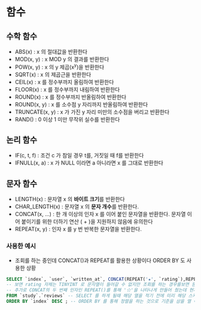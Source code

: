 # 함수
## 수학 함수
* ABS(x) : x 의 절대값을 반환한다
* MOD(x, y) : x MOD y 의 결과를 반환한다
* POW(x, y) : x 의 y 제곱(x<sup>y</sup>)을 반환한다
* SQRT(x) : x 의 제곱근을 반환한다
* CEIL(x) : x 를 정수부까지 올림하여 반환한다
* FLOOR(x) : x 를 정수부까지 내림하여 반환한다
* ROUND(x) : x 를 정수부까지 반올림하여 반환한다
* ROUND(x, y) : x 를 소수점 y 자리까지 반올림하여 반환한다
* TRUNCATE(x, y) : x 가 가진 y 자리 미만의 소수점을 버리고 반환한다
* RAND() : 0 이상 1 미만 무작위 실수를 반환한다
## 논리 함수
* IF(c, t, f) : 조건 c 가 참일 경우 t를, 거짓일 때 f를 반환한다
* IFNULL(x, a) : x 가 NULL 이라면 a 아니라면 x 를 그대로 반환한다
## 문자 함수
* LENGTH(x) : 문자열 x 의 **바이트 크기**를 반환한다
* CHAR_LENGTH(x) : 문자열 x 의 **문자 개수**를 반환한다.
* CONCAT(x, ...) : 한 개 이상의 인자 x 를 이어 붙인 문자열을 반환한다. 문자열 이어 붙이기를 위한 더하기 연산 ( + )을 지원하지 않음에 유의한다
* REPEAT(x, y) : 인자 x 를 y 번 반복한 문자열을 반환한다.

### 사용한 예시
* 조회를 하는 중인데 CONCAT()과 REPEAT를 활용한 상황이다 ORDER BY 도 사용한 상황
```SQL
SELECT `index`, `user`, `written_at`, CONCAT(REPEAT('★', `rating`),REPEAT('☆', 5 - `rating`)) AS rating, `text` -- 조회하기 rating 부분을 보면 알겠지만 함수를 통해 별 표시를 나타낸 것으로 CONCAT 으로 문자열을 반환하게 만들어주고 각각의 REPEAT()는 CONCAT의 인자이며 첫번째 REPEAT()를 통해 '★'를 rating 만큼 반복 출력을 시켜줬다
-- 보면 rating 자체는 TINYINT 로 문자열이 들어갈 수 없지만 조회를 하는 경우를보면 문자열로 반환하는 CONCAT 함수를 사용함으로서 SELECT 시 문자열로 보여줄 수 있게 된다
-- 추가로 CONCAT의 두 번째 인자인 REPEAT()를 통해 '☆'을 나타나게 만들어 줬는데 현재는 별점의 최대치가 5인 관계로 5 에서 rating 을 뺀 값만큼 나타나게 만들어 줬다
FROM `study`.`reviews` -- SELECT 를 하게 될때 해당 열을 적기 전에 미리 해당 스키마의 테이블을 지정해주고 조회할 코드를 적을 땐 수월해 진다.
ORDER BY `index` DESC ; -- ORDER BY 를 통해 정렬을 하는 것으로 기준을 삼을 열 이름(`index`)을 적어줌 DESC를 통해 내림 차순으로 했음
```
